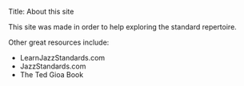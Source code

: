 Title: About this site

This site was made in order to help exploring the standard repertoire.

Other great resources include:

* LearnJazzStandards.com
* JazzStandards.com
* The Ted Gioa Book
